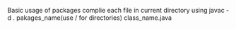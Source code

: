 Basic usage of packages
complie each file in current directory using javac -d . pakages_name(use / for directories) class_name.java
